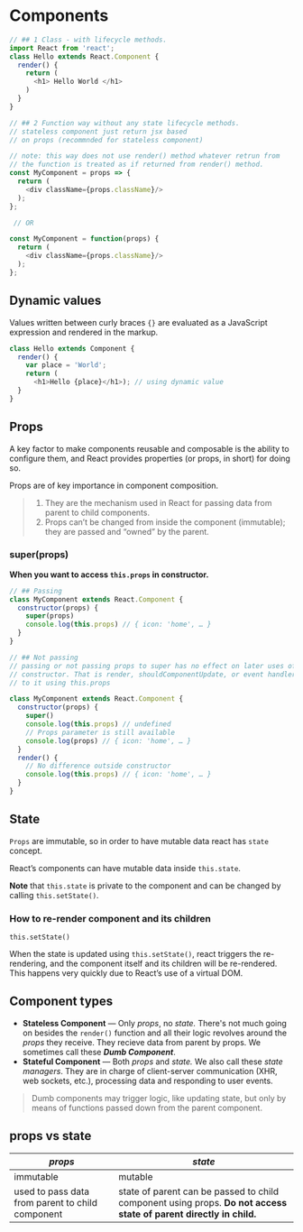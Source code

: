 # Components

```js
// ## 1 Class - with lifecycle methods.
import React from 'react';
class Hello extends React.Component {
  render() {
    return (
      <h1> Hello World </h1>
    )
  }
}

// ## 2 Function way without any state lifecycle methods.
// stateless component just return jsx based
// on props (recommnded for stateless component)

// note: this way does not use render() method whatever retrun from
// the function is treated as if returned from render() method.
const MyComponent = props => {
  return (
    <div className={props.className}/>
  );
};

 // OR

const MyComponent = function(props) {
  return (
    <div className={props.className}/>
  );
};
```

## Dynamic values

Values written between curly braces `{}` are evaluated as a JavaScript expression and rendered in the markup.

```js
class Hello extends Component {
  render() {
    var place = 'World';
    return (
      <h1>Hello {place}</h1>); // using dynamic value
  }
}
```

## Props

A key factor to make components reusable and composable is the ability to configure them, and React provides properties (or props, in short) for doing so.

Props are of key importance in component composition.

> 1. They are the mechanism used in React for passing data from parent to child components.
> 2. Props can’t be changed from inside the component (immutable); they are passed and “owned” by the parent.

### super(props)

**When you want to access **`this.props`** in constructor.**

```js
// ## Passing
class MyComponent extends React.Component {
  constructor(props) {
    super(props)
    console.log(this.props) // { icon: 'home', … }
  }
}

// ## Not passing
// passing or not passing props to super has no effect on later uses of this.props outside
// constructor. That is render, shouldComponentUpdate, or event handlers always have access
// to it using this.props

class MyComponent extends React.Component {
  constructor(props) {
    super()
    console.log(this.props) // undefined
    // Props parameter is still available
    console.log(props) // { icon: 'home', … }
  }
  render() {
    // No difference outside constructor
    console.log(this.props) // { icon: 'home', … }
  }
}
```

## State

`Props` are immutable, so in order to have mutable data react has `state` concept.

React’s components can have mutable data inside `this.state`.

**Note** that `this.state` is private to the component and can be changed by calling `this.setState()`.

### How to re-render component and its children

`this.setState()`

When the state is updated using `this.setState()`, react triggers the re-rendering, and the component itself and its children will be re-rendered. This happens very quickly due to React’s use of a virtual DOM.

## Component types

* **Stateless Component** — Only _props_, no _state._ There's not much going on besides the `render()` function and all their logic revolves around the _props_ they receive. They recieve data from parent by props. We sometimes call these _**Dumb Component**_.
* **Stateful Component** — Both _props_ and _state._ We also call these _state managers_. They are in charge of client-server communication (XHR, web sockets, etc.), processing data and responding to user events.

> Dumb components may trigger logic, like updating state, but only by means of functions passed down from the parent component.

## props vs state

| _props_ | _state_ |
| --- | --- |
| immutable | mutable |
| used to pass data from parent to child component | state of parent can be passed to child component using props. **Do not access state of parent directly in child.** |


